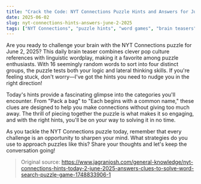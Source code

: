 ```yaml
---
title: "Crack the Code: NYT Connections Puzzle Hints and Answers for June 2, 2025"
date: 2025-06-02
slug: nyt-connections-hints-answers-june-2-2025
tags: ["NYT Connections", "puzzle hints", "word games", "brain teasers"]
---
```


Are you ready to challenge your brain with the NYT Connections puzzle for June 2, 2025? This daily brain teaser combines clever pop culture references with linguistic wordplay, making it a favorite among puzzle enthusiasts. With 16 seemingly random words to sort into four distinct groups, the puzzle tests both your logic and lateral thinking skills. If you're feeling stuck, don't worry—I've got the hints you need to nudge you in the right direction!

Today's hints provide a fascinating glimpse into the categories you'll encounter. From "Pack a bag" to "Each begins with a common name," these clues are designed to help you make connections without giving too much away. The thrill of piecing together the puzzle is what makes it so engaging, and with the right hints, you'll be on your way to solving it in no time.

As you tackle the NYT Connections puzzle today, remember that every challenge is an opportunity to sharpen your mind. What strategies do you use to approach puzzles like this? Share your thoughts and let's keep the conversation going!

> Original source: https://www.jagranjosh.com/general-knowledge/nyt-connections-hints-today-2-june-2025-answers-clues-to-solve-word-search-puzzle-game-1748833906-1
